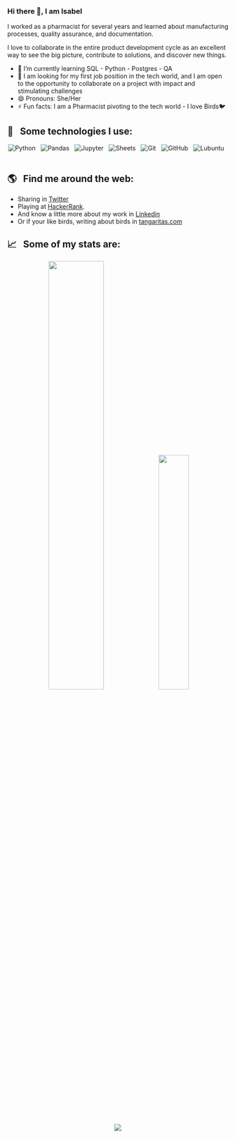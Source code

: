### Hi there 👋, I am Isabel

I worked as a pharmacist for several years and learned about manufacturing processes, quality assurance, and documentation. 

I love to collaborate in the entire product development cycle as an excellent way to see the big picture, contribute to solutions, and discover new things.

- 🌱 I’m currently learning SQL - Python - Postgres - QA
- 💃 I am looking for my first job position in the tech world, and I am open to the opportunity to collaborate on a project with impact and stimulating challenges
- 😄 Pronouns: She/Her
- ⚡ Fun facts: I am a Pharmacist pivoting to the tech world - I love Birds🐦

## 🎯 &nbsp;&nbsp;Some technologies I use:
<p align="center">
  <img src="https://img.shields.io/badge/python-3776AB?&style=for-the-badge&logo=python&logoColor=white"  alt="Python" />&nbsp;&nbsp;
  <img src="https://img.shields.io/badge/pandas-150458?&style=for-the-badge&logo=pandas&logoColor=white"  alt="Pandas" />&nbsp;&nbsp;
  <img src="https://img.shields.io/badge/Jupyter-F37626?&style=for-the-badge&logo=Jupyter&logoColor=white"  alt="Jupyter" />&nbsp;&nbsp;
  <img src="https://img.shields.io/badge/Google_Sheets-34A853?&style=for-the-badge&logo=Google-Sheets&logoColor=white"  alt="Sheets" />&nbsp;&nbsp;
  <img src="https://img.shields.io/badge/Git-F05032?style=for-the-badge&logo=git&logoColor=white" alt="Git" />&nbsp;&nbsp;
  <img src="https://img.shields.io/badge/github%20-%23000.svg?&style=for-the-badge&logo=github&logoColor=white" alt="GitHub" />&nbsp;&nbsp;
  <img src="https://img.shields.io/badge/Lubuntu%20-0068C8.svg?&style=for-the-badge&logo=lubuntu&logoColor=white" alt="Lubuntu" />&nbsp;&nbsp;
&nbsp;&nbsp;  
</p>

## 🌎 &nbsp;&nbsp;Find me around the web:
- Sharing in <a href="https://twitter.com/isa_yepes">Twitter</a>
- Playing at <a href="https://www.hackerrank.com/Isabely">HackerRank</a>.
- And know a little more about my work in <a href="https://www.linkedin.com/in/isabely/">Linkedin</a>
- Or if your like birds, writing about birds in <a href="http://tangaritas.com/">tangaritas.com</a>

## 📈 &nbsp;&nbsp;Some of my stats are:

<p align="center">
  <img src="https://github-readme-stats.vercel.app/api?username=isabelyb&theme=default&show_icons=true&hide=contribs", style="width:50%">
  <img src="https://github-readme-stats.vercel.app/api/top-langs/?username=isabelyb&layout=compact", style="width:37%">
</p>
<p align="center">
  <img align="" src="https://visitor-badge.laobi.icu/badge?page_id=isabelyb/isabelyb" />
</p>


